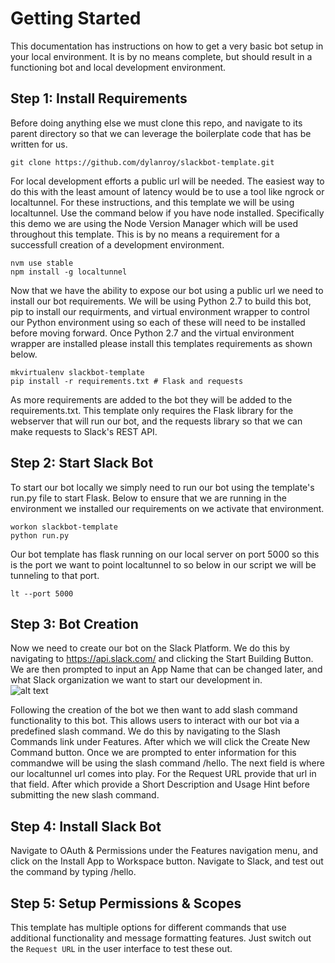 # Getting Started
This documentation has instructions on how to get a very basic bot setup in your local environment. It is by no means complete, but should result in a functioning bot and local development environment.

## Step 1: Install Requirements
Before doing anything else we must clone this repo, and navigate to its parent directory so that we can leverage the boilerplate code that has be written for us.
```
git clone https://github.com/dylanroy/slackbot-template.git
```

For local development efforts a public url will be needed. The easiest way to do this with the least amount of latency would be to use a tool like ngrock or localtunnel. For these instructions, and this template we will be using localtunnel. Use the command below if you have node installed. Specifically this demo we are using the Node Version Manager which will be used throughout this template. This is by no means a requirement for a successfull creation of a development environment.
```
nvm use stable
npm install -g localtunnel
```

Now that we have the ability to expose our bot using a public url we need to install our bot requirements. We will be using Python 2.7 to build this bot, pip to install our requirments, and virtual environment wrapper to control our Python environment using so each of these will need to be installed before moving forward. Once Python 2.7 and the virtual environment wrapper are installed please install this templates requirements as shown below.
```
mkvirtualenv slackbot-template
pip install -r requirements.txt # Flask and requests
```

As more requirements are added to the bot they will be added to the requirements.txt. This template only requires the Flask library for the webserver that will run our bot, and the requests library so that we can make requests to Slack's REST API.

## Step 2: Start Slack Bot
To start our bot locally we simply need to run our bot using the template's run.py file to start Flask. Below to ensure that we are running in the environment we installed our requirements on we activate that environment.
```
workon slackbot-template
python run.py
```

Our bot template has flask running on our local server on port 5000 so this is the port we want to point localtunnel to so below in our script we will be tunneling to that port.
```
lt --port 5000
```

## Step 3: Bot Creation
Now we need to create our bot on the Slack Platform. We do this by navigating to https://api.slack.com/ and clicking the Start Building Button. We are then prompted to input an App Name that can be changed later, and what Slack organization we want to start our development in.  
![alt text](images/create-bot-dialog.png.png "Creating Slack Bot Dialog")

Following the creation of the bot we then want to add slash command functionality to this bot. This allows users to interact with our bot via a predefined slash command. We do this by navigating to the Slash Commands link under Features. After which we will click the Create New Command button. Once we are prompted to enter information for this commandwe will be using the slash command /hello. The next field is where our localtunnel url comes into play. For the Request URL provide that url in that field. After which provide a Short Description and Usage Hint before submitting the new slash command.


## Step 4: Install Slack Bot
Navigate to OAuth & Permissions under the Features navigation menu, and click on the Install App to Workspace button. Navigate to Slack, and test out the command by typing /hello. 


## Step 5: Setup Permissions & Scopes
This template has multiple options for different commands that use additional functionality and message formatting features. Just switch out the `Request URL` in the user interface to test these out.